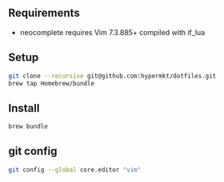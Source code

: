 ## Requirements
* neocomplete requires Vim 7.3.885+ compiled with if_lua

## Setup 
```sh
git clone --recursive git@github.com:hypermkt/dotfiles.git
brew tap Homebrew/bundle
```

## Install 
```sh
brew bundle
```

## git config
```sh
git config --global core.editor "vim"
```
